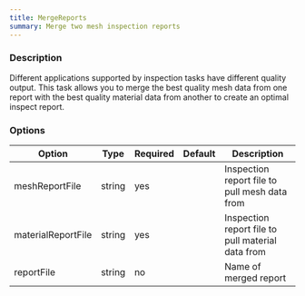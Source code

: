 ```yaml
---
title: MergeReports
summary: Merge two mesh inspection reports
---
```


### Description

Different applications supported by inspection tasks have different quality output. This task allows you to merge the best quality mesh
data from one report with the best quality material data from another to create an optimal inspect report.

### Options

| Option         | Type    | Required | Default | Description                                                                              |
|----------------|---------|----------|---------|------------------------------------------------------------------------------------------|
| meshReportFile | string  | yes      |         | Inspection report file to pull mesh data from                              |
| materialReportFile | string  | yes  |         | Inspection report file to pull material data from                          |
| reportFile 	 | string  | no       |         | Name of merged report                              |